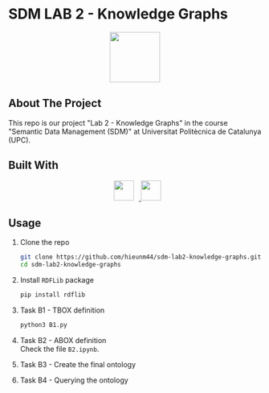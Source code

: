 # SDM LAB 2 - Knowledge Graphs
<div align="center">
<a href="https://www.fib.upc.edu/en">
<img src="https://www.fib.upc.edu/sites/fib/files/images/logo-fiblletres-upc-color.svg" height=100"/>
</a>
</div>

## About The Project
This repo is our project "Lab 2 - Knowledge Graphs" in the course "Semantic Data Management (SDM)" at Universitat Politècnica de Catalunya (UPC).

## Built With
<div align="center">
<a href="https://graphdb.ontotext.com/">
  <img src="https://dbdb.io/media/logos/GraphDB.png.280x250_q85.png" height=40 hspace=10/>
</a>
<a href="https://rdflib.readthedocs.io/en/stable/">
  <img src="https://rdflib.readthedocs.io/en/stable/_static/RDFlib.png" height=40 />
</a>
</div>

## Usage
1. Clone the repo
   ```sh
   git clone https://github.com/hieunm44/sdm-lab2-knowledge-graphs.git
   cd sdm-lab2-knowledge-graphs
   ```
2. Install `RDFLib` package
   ```sh
   pip install rdflib
   ```

3. Task B1 - TBOX definition
   ```sh
   python3 B1.py
   ```

4. Task B2 - ABOX definition \
   Check the file `B2.ipynb`.

5. Task B3 - Create the final ontology

6. Task B4 - Querying the ontology
